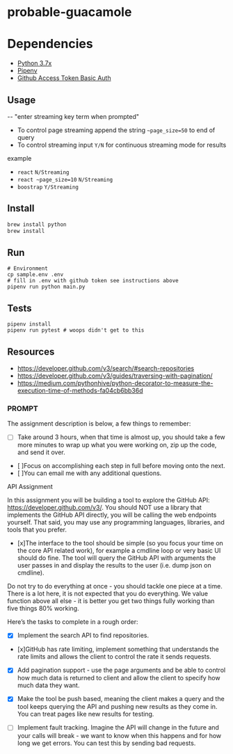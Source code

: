 # probable-guacamole

# Dependencies 
- [Python 3.7x](https://www.python.org/downloads/)
- [Pipenv](https://github.com/pypa/pipenv)
- [Github Access Token Basic Auth](https://help.github.com/en/articles/creating-a-personal-access-token-for-the-command-line)

## Usage
--
"enter streaming key term when prompted" 
* To control page streaming append the string `~page_size=50` to end of query 
* To control streaming input `Y/N` for continuous streaming mode for results

example
- `react` `N/Streaming`
- `react ~page_size=10` `N/Streaming`
- `boostrap` `Y/Streaming`




## Install
```bash
brew install python
brew install
```
## Run
```
# Environment 
cp sample.env .env
# fill in .env with github token see instructions above
pipenv run python main.py 
```

## Tests
```
pipenv install
pipenv run pytest # woops didn't get to this 
```

## Resources
- https://developer.github.com/v3/search/#search-repositories
- https://developer.github.com/v3/guides/traversing-with-pagination/
- https://medium.com/pythonhive/python-decorator-to-measure-the-execution-time-of-methods-fa04cb6bb36d

### PROMPT
The assignment description is below, a few things to remember:
- [ ] Take around 3 hours, when that time is almost up, you should take a few more minutes to wrap up what you were working on, zip up the code, and send it over.
- [ ]Focus on accomplishing each step in full before moving onto the next.
- [ ]You can email me with any additional questions.

API Assignment

In this assignment you will be building a tool to explore the GitHub API: https://developer.github.com/v3/. You should NOT use a library that implements the GitHub API directly, you will be calling the web endpoints yourself. That said, you may use any programming languages, libraries, and tools that you prefer.


- [x]The interface to the tool should be simple (so you focus your time on the core API related work), for example a cmdline loop or very basic UI should do fine. The tool will query the GitHub API with arguments the user passes in and display the results to the user (i.e. dump json on cmdline).


Do not try to do everything at once - you should tackle one piece at a time. There is a lot here, it is not expected that you do everything. We value function above all else - it is better you get two things fully working than five things 80% working.


Here’s the tasks to complete in a rough order:

- [x] Implement the search API to find repositories.

- [x]GitHub has rate limiting, implement something that understands the rate limits and allows the client to control the rate it sends requests.

- [x] Add pagination support - use the page arguments and be able to control how much data is returned to client and allow the client to specify how much data they want.

- [x] Make the tool be push based, meaning the client makes a query and the tool keeps querying the API and pushing new results as they come in. You can treat pages like new results for testing.

- [ ] Implement fault tracking. Imagine the API will change in the future and your calls will break - we want to know when this happens and for how long we get errors. You can test this by sending bad requests.

